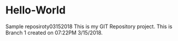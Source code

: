 # Hello-World
Sample reposiroty03152018
This is my GIT Repository project.
This is Branch 1 created on 07:22PM 3/15/2018.
